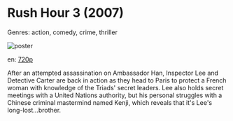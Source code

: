 # Rush Hour 3 (2007)

Genres: action, comedy, crime, thriller

![poster](http://image.tmdb.org/t/p/w500/qgaDWYLrnEPJpc5Lp35WbgX7GfS.jpg)

en:
  [720p](magnet:?xt=urn:btih:F91FE64FDD777DF684500AAC160779C2215BB805&tr=udp://glotorrents.pw:6969/announce&tr=udp://tracker.opentrackr.org:1337/announce&tr=udp://torrent.gresille.org:80/announce&tr=udp://tracker.openbittorrent.com:80&tr=udp://tracker.coppersurfer.tk:6969&tr=udp://tracker.leechers-paradise.org:6969&tr=udp://p4p.arenabg.ch:1337&tr=udp://tracker.internetwarriors.net:1337)
  


After an attempted assassination on Ambassador Han, Inspector Lee and Detective Carter are back in action as they head to Paris to protect a French woman with knowledge of the Triads' secret leaders. Lee also holds secret meetings with a United Nations authority, but his personal struggles with a Chinese criminal mastermind named Kenji, which reveals that it's Lee's long-lost...brother.